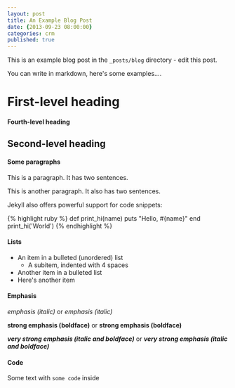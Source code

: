 ```yaml
---
layout: post
title: An Example Blog Post
date: {2013-09-23 08:00:00}
categories: crm
published: true
---
```


This is an example blog post in the `_posts/blog` directory - edit this post.

You can write in markdown, here's some examples....

# First-level heading #

#### Fourth-level heading ####

## Second-level heading ##

#### Some paragraphs ####

This is a paragraph. It has two sentences.

This is another paragraph. It also has 
two sentences.

Jekyll also offers powerful support for code snippets:

{% highlight ruby %}
def print_hi(name)
  puts "Hello, #{name}"
end
print_hi('World')
{% endhighlight %}

#### Lists ####

* An item in a bulleted (unordered) list
    + A subitem, indented with 4 spaces
* Another item in a bulleted list
* Here's another item

#### Emphasis ####

*emphasis (italic)* or _emphasis (italic)_

**strong emphasis (boldface)** or __strong emphasis (boldface)__

***very strong emphasis (italic and boldface)*** or ___very strong emphasis (italic and boldface)___ 


#### Code ####

Some text with `some code` inside